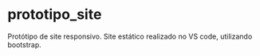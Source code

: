 # prototipo_site
Protótipo de site responsivo.
Site estático realizado no VS code, utilizando bootstrap.
